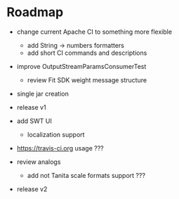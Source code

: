 Roadmap
=======

* change current Apache CI to something more flexible
    * add String -> numbers formatters
    * add short CI commands and descriptions    
    
* improve OutputStreamParamsConsumerTest
    * review Fit SDK weight message structure

* single jar creation  
* release v1

* add SWT UI
    * localization support
* https://travis-ci.org usage ???     
* review analogs
    * add not Tanita scale formats support ???
* release v2